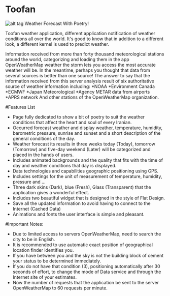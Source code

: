 # Toofan
![alt tag](http://uupload.ir/files/xofg_ir.actfun.toofan1.jpg)
Weather Forecast With Poetry!

Toofan weather application, different application notification of weather conditions all over the world. It's good to know that in addition to a different look, a different kernel is used to predict weather.

Information received from more than forty thousand meteorological stations around the world, categorizing and loading them in the app OpenWeatherMap weather the storm lets you access the most accurate weather will be. In the meantime, perhaps you thought that data from several sources is better than one source! The answer to say that the information received from this server analysis result of six authoritative source of weather information including:
*NOAA
*Environment Canada
*ECMWF
*Japan Meteorological
*Agency METAR data from airports
*APRS network
And other stations of the OpenWeatherMap organization.

#Features List

* Page fully dedicated to show a bit of poetry to suit the weather conditions that affect the heart and soul of every Iranian.
* Occurred forecast weather and display weather, temperature, humidity, barometric pressure, sunrise and sunset and a short description of the general conditions of the day.
* Weather forecast its results in three weeks today (Today), tomorrow (Tomorrow) and five-day weekend (Later) will be categorized and placed in the hands of users.
* Includes animated backgrounds and the quality that fits with the time of day and weather conditions that day is displayed.
* Data technologies and capabilities geographic positioning using GPS.
* Includes settings for the unit of measurement of temperature, humidity, pressure and ...
* Three dark skins (Dark), blue (Fresh), Glass (Transparent) that the application gives a wonderful effect.
* Includes two beautiful widget that is designed in the style of Flat Design.
* Save all the updated information to avoid having to connect to the Internet (Cached Data)
* Animations and fonts the user interface is simple and pleasant.

#Important Notes:
* Due to limited access to servers OpenWeatherMap, need to search the city to be in English.
* It is recommended to use automatic exact position of geographical location finder identifies you.
* If you have between you and the sky is not the building block of cement your status to be determined immediately.
* If you do not have that condition (3), positioning automatically after 30 seconds of effort, to change the mode of Data service and through the Internet site of your estimates.
* Now the number of requests that the application be sent to the server OpenWeatherMap to 60 requests per minute.
